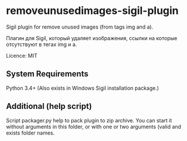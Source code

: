 # removeunusedimages-sigil-plugin
Sigil plugin for remove unused images (from tags img and a).

Плагин для Sigil, который удаляет изображения, ссылки на которые отсутствуют в тегах img и а.

Licence: MIT

## System Requirements
Python 3.4+ (Also exists in Windows Sigil installation package.)

## Additional (help script)
Script packager.py help to pack plugin to zip archive. You can start it without arguments in this folder,
or with one or two arguments (valid and exists folder names.
